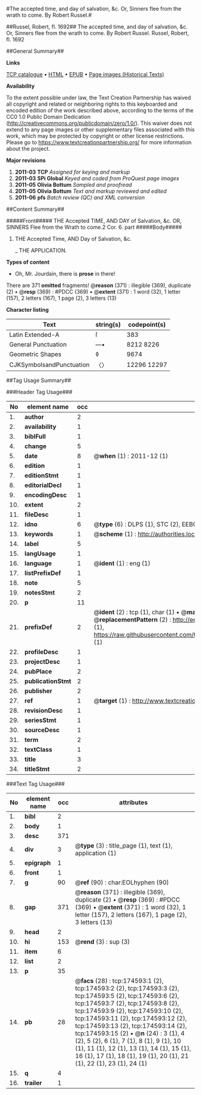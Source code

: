 #The accepted time, and day of salvation, &c. Or, Sinners flee from the wrath to come. By Robert Russel.#

##Russel, Robert, fl. 1692##
The accepted time, and day of salvation, &c. Or, Sinners flee from the wrath to come. By Robert Russel.
Russel, Robert, fl. 1692

##General Summary##

**Links**

[TCP catalogue](http://www.ota.ox.ac.uk/tcp/)  • 
[HTML](http://tei.it.ox.ac.uk/tcp/Texts-HTML/free/B05/B05079.html)  • 
[EPUB](http://tei.it.ox.ac.uk/tcp/Texts-EPUB/free/B05/B05079.epub) • 
[Page images (Historical Texts)](https://historicaltexts.jisc.ac.uk/eebo-47012628e)

**Availability**

To the extent possible under law, the Text Creation Partnership has waived all copyright and related or neighboring rights to this keyboarded and encoded edition of the work described above, according to the terms of the CC0 1.0 Public Domain Dedication (http://creativecommons.org/publicdomain/zero/1.0/). This waiver does not extend to any page images or other supplementary files associated with this work, which may be protected by copyright or other license restrictions. Please go to https://www.textcreationpartnership.org/ for more information about the project.

**Major revisions**

1. __2011-03__ __TCP__ *Assigned for keying and markup*
1. __2011-03__ __SPi Global__ *Keyed and coded from ProQuest page images*
1. __2011-05__ __Olivia Bottum__ *Sampled and proofread*
1. __2011-05__ __Olivia Bottum__ *Text and markup reviewed and edited*
1. __2011-06__ __pfs__ *Batch review (QC) and XML conversion*

##Content Summary##

#####Front#####
THE Accepted TIME, AND DAY of Salvation, &c. OR, SINNERS Flee from the Wrath to come.2 Cor. 6. part 
#####Body#####

1. THE Accepted Time, AND Day of Salvation, &c.

    _ THE APPLICATION.

**Types of content**

  * Oh, Mr. Jourdain, there is **prose** in there!

There are 371 **omitted** fragments! 
 @__reason__ (371) : illegible (369), duplicate (2)  •  @__resp__ (369) : #PDCC (369)  •  @__extent__ (371) : 1 word (32), 1 letter (157), 2 letters (167), 1 page (2), 3 letters (13)

**Character listing**


|Text|string(s)|codepoint(s)|
|---|---|---|
|Latin Extended-A|ſ|383|
|General Punctuation|—•|8212 8226|
|Geometric Shapes|◊|9674|
|CJKSymbolsandPunctuation|〈〉|12296 12297|

##Tag Usage Summary##

###Header Tag Usage###

|No|element name|occ|attributes|
|---|---|---|---|
|1.|__author__|2||
|2.|__availability__|1||
|3.|__biblFull__|1||
|4.|__change__|5||
|5.|__date__|8| @__when__ (1) : 2011-12 (1)|
|6.|__edition__|1||
|7.|__editionStmt__|1||
|8.|__editorialDecl__|1||
|9.|__encodingDesc__|1||
|10.|__extent__|2||
|11.|__fileDesc__|1||
|12.|__idno__|6| @__type__ (6) : DLPS (1), STC (2), EEBO-CITATION (1), OCLC (1), VID (1)|
|13.|__keywords__|1| @__scheme__ (1) : http://authorities.loc.gov/ (1)|
|14.|__label__|5||
|15.|__langUsage__|1||
|16.|__language__|1| @__ident__ (1) : eng (1)|
|17.|__listPrefixDef__|1||
|18.|__note__|5||
|19.|__notesStmt__|2||
|20.|__p__|11||
|21.|__prefixDef__|2| @__ident__ (2) : tcp (1), char (1)  •  @__matchPattern__ (2) : ([0-9\-]+):([0-9IVX]+) (1), (.+) (1)  •  @__replacementPattern__ (2) : http://eebo.chadwyck.com/downloadtiff?vid=$1&page=$2 (1), https://raw.githubusercontent.com/textcreationpartnership/Texts/master/tcpchars.xml#$1 (1)|
|22.|__profileDesc__|1||
|23.|__projectDesc__|1||
|24.|__pubPlace__|2||
|25.|__publicationStmt__|2||
|26.|__publisher__|2||
|27.|__ref__|1| @__target__ (1) : http://www.textcreationpartnership.org/docs/. (1)|
|28.|__revisionDesc__|1||
|29.|__seriesStmt__|1||
|30.|__sourceDesc__|1||
|31.|__term__|2||
|32.|__textClass__|1||
|33.|__title__|3||
|34.|__titleStmt__|2||


###Text Tag Usage###

|No|element name|occ|attributes|
|---|---|---|---|
|1.|__bibl__|2||
|2.|__body__|1||
|3.|__desc__|371||
|4.|__div__|3| @__type__ (3) : title_page (1), text (1), application (1)|
|5.|__epigraph__|1||
|6.|__front__|1||
|7.|__g__|90| @__ref__ (90) : char:EOLhyphen (90)|
|8.|__gap__|371| @__reason__ (371) : illegible (369), duplicate (2)  •  @__resp__ (369) : #PDCC (369)  •  @__extent__ (371) : 1 word (32), 1 letter (157), 2 letters (167), 1 page (2), 3 letters (13)|
|9.|__head__|2||
|10.|__hi__|153| @__rend__ (3) : sup (3)|
|11.|__item__|6||
|12.|__list__|2||
|13.|__p__|35||
|14.|__pb__|28| @__facs__ (28) : tcp:174593:1 (2), tcp:174593:2 (2), tcp:174593:3 (2), tcp:174593:5 (2), tcp:174593:6 (2), tcp:174593:7 (2), tcp:174593:8 (2), tcp:174593:9 (2), tcp:174593:10 (2), tcp:174593:11 (2), tcp:174593:12 (2), tcp:174593:13 (2), tcp:174593:14 (2), tcp:174593:15 (2)  •  @__n__ (24) : 3 (1), 4 (2), 5 (2), 6 (1), 7 (1), 8 (1), 9 (1), 10 (1), 11 (1), 12 (1), 13 (1), 14 (1), 15 (1), 16 (1), 17 (1), 18 (1), 19 (1), 20 (1), 21 (1), 22 (1), 23 (1), 24 (1)|
|15.|__q__|4||
|16.|__trailer__|1||
